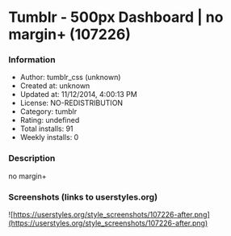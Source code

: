 # Tumblr - 500px  Dashboard | no margin+ (107226)

### Information
- Author: tumblr_css (unknown)
- Created at: unknown
- Updated at: 11/12/2014, 4:00:13 PM
- License: NO-REDISTRIBUTION
- Category: tumblr
- Rating: undefined
- Total installs: 91
- Weekly installs: 0


### Description
no margin+


### Screenshots (links to userstyles.org)
![https://userstyles.org/style_screenshots/107226-after.png](https://userstyles.org/style_screenshots/107226-after.png)


